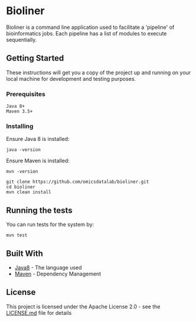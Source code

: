 # Bioliner

Bioliner is a command line application used to facilitate a 'pipeline' of bioinformatics jobs. Each pipeline has a list of modules to execute sequentially.

## Getting Started

These instructions will get you a copy of the project up and running on your local machine for development and testing purposes.

### Prerequisites

```
Java 8+
Maven 3.5+
```

### Installing

Ensure Java 8 is installed:

```
java -version
```

Ensure Maven is installed:

```
mvn -version
```

```
git clone https://github.com/omicsdatalab/bioliner.git
cd bioliner
mvn clean install
```

## Running the tests

You can run tests for the system by:
```
mvn test
```

## Built With

* [Java8](http://www.oracle.com/technetwork/java/javase/downloads/jdk8-downloads-2133151.html) - The language used
* [Maven](https://maven.apache.org/) - Dependency Management

## License

This project is licensed under the Apache License 2.0 - see the [LICENSE.md](LICENSE.md) file for details
